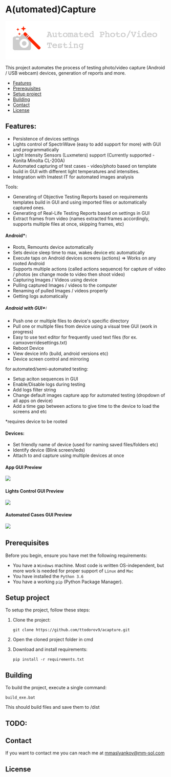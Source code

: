 # A(utomated)Capture

![Logo](https://github.com/maslyankov/Automated-Android-PhotoVideo-Testing/blob/master/images/automated-video-testing-header.png?raw=true "Logo Header")

This project automates the process of testing photo/video capture (Android / USB webcam) devices, generation of reports and more. 

  * [Features](#features)
  * [Prerequisites](#prerequisites)
  * [Setup project](#setup-project)
  * [Building](#building)
  * [Contact](#contact)
  * [License](#license)

## Features:
- Persistence of devices settings
- Lights control of SpectriWave (easy to add support for more) with GUI and programmatically
- Light Intensity Sensors (Luxmeters) support (Currently supported - Konita Minolta CL-200A)
- Automated capturing of test cases - video/photo based on template build in GUI with different light temperatures and intensities.
- Integration with Imatest IT for automated images analysis

Tools:
- Generating of Objective Testing Reports based on requirements templates build in GUI and using imported files or automatically captured ones. 
- Generating of Real-Life Testing Reports based on settings in GUI
- Extract frames from video (names extracted frames accordingly, supports multiple files at once, skipping frames, etc)

#### Android*:
- Roots, Remounts device automatically
- Sets device sleep time to max, wakes device etc automatically
- Execute taps on Android devices screens (actions) => Works on any rooted Android
- Supports multiple actions (called actions sequence) for capture of video / photos (ex change mode to video then shoot video)
- Capturing Images / Videos using device
- Pulling captured Images / videos to the computer
- Renaming of pulled Images / videos properly
- Getting logs automatically

##### Android with GUI*:
- Push one or multiple files to device's specific directory
- Pull one or multiple files from device using a visual tree GUI (work in progress)
- Easy to use text editor for frequently used text files (for ex. camxoverridesettings.txt)
- Reboot Device
- View device info (build, android versions etc)
- Device screen control and mirroring

for automated/semi-automated testing:

- Setup aciton sequences in GUI
- Enable/Disable logs during testing
- Add logs filter string
- Change default images capture app for automated testing (dropdown of all apps on device)
- Add a time gap between actions to give time to the device to load the screens and etc

*requires device to be rooted

#### Devices:
- Set friendly name of device (used for naming saved files/folders etc)
- Identify device (Blink screen/leds)
- Attach to and capture using multiple devices at once

#### App GUI Preview

<img src="https://github.com/ttodorov9/acapture/blob/master/README/Beta/app-screenshot.jpg?raw=true" width="300">

#### Lights Control GUI Preview

<img src="https://github.com/ttodorov9/acapture/blob/master/README/Beta/lights-test-screenshot.jpg?raw=true" width="300">

#### Automated Cases GUI Preview

<img src="https://github.com/ttodorov9/acapture/blob/master/README/Beta/Automated-cases-gui.jpg?raw=true" width="300">

## Prerequisites

Before you begin, ensure you have met the following requirements:
<!--- These are just example requirements. Add, duplicate or remove as required --->
* You have a `Windows` machine. 
Most code is written OS-independent, but more work is needed for proper support of `Linux` and `Mac`
* You have installed the `Python 3.6`
* You have a working `pip` (Python Package Manager).

## Setup project

To setup the project, follow these steps:

1. Clone the project:
    ```
    git clone https://github.com/ttodorov9/acapture.git
    ```

2. Open the cloned project folder in cmd

3. Download and install requirements:
    ```
    pip install -r requirements.txt
    ```

## Building

To build the project, execute a single command:

```
build_exe.bat
```
This should build files and save them to /dist

## TODO:


## Contact

If you want to contact me you can reach me at mmaslyankov@mm-sol.com

## License
<!--- If you're not sure which open license to use see https://choosealicense.com/--->
